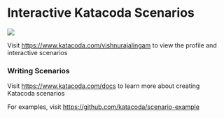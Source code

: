 # Interactive Katacoda Scenarios

[![](http://shields.katacoda.com/katacoda/vishnurajalingam/count.svg)](https://www.katacoda.com/vishnurajalingam "Get your profile on Katacoda.com")

Visit https://www.katacoda.com/vishnurajalingam to view the profile and interactive scenarios

### Writing Scenarios
Visit https://www.katacoda.com/docs to learn more about creating Katacoda scenarios

For examples, visit https://github.com/katacoda/scenario-example
